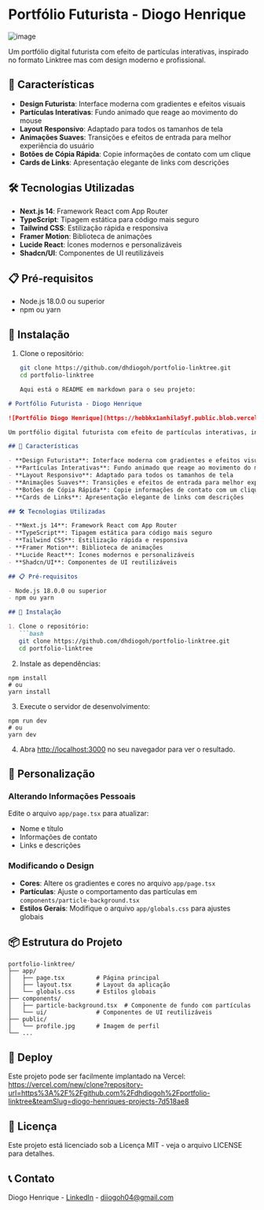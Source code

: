 # Portfólio Futurista - Diogo Henrique

![image](https://github.com/user-attachments/assets/e738519c-639d-482f-8608-9c0ebd9b5903)

Um portfólio digital futurista com efeito de partículas interativas, inspirado no formato Linktree mas com design moderno e profissional.

## 🚀 Características

- **Design Futurista**: Interface moderna com gradientes e efeitos visuais
- **Partículas Interativas**: Fundo animado que reage ao movimento do mouse
- **Layout Responsivo**: Adaptado para todos os tamanhos de tela
- **Animações Suaves**: Transições e efeitos de entrada para melhor experiência do usuário
- **Botões de Cópia Rápida**: Copie informações de contato com um clique
- **Cards de Links**: Apresentação elegante de links com descrições

## 🛠️ Tecnologias Utilizadas

- **Next.js 14**: Framework React com App Router
- **TypeScript**: Tipagem estática para código mais seguro
- **Tailwind CSS**: Estilização rápida e responsiva
- **Framer Motion**: Biblioteca de animações
- **Lucide React**: Ícones modernos e personalizáveis
- **Shadcn/UI**: Componentes de UI reutilizáveis

## 📋 Pré-requisitos

- Node.js 18.0.0 ou superior
- npm ou yarn

## 🔧 Instalação

1. Clone o repositório:
   ```bash
   git clone https://github.com/dhdiogoh/portfolio-linktree.git
   cd portfolio-linktree

   Aqui está o README em markdown para o seu projeto:

```markdown
# Portfólio Futurista - Diogo Henrique

![Portfólio Diogo Henrique](https://hebbkx1anhila5yf.public.blob.vercel-storage.com/eb5717c4-5e5b-40f7-aa99-83b10d6020ff.jfif-XZPYQFOTUQwV7gAIljrQjBPGO0y89k.jpeg)

Um portfólio digital futurista com efeito de partículas interativas, inspirado no formato Linktree mas com design moderno e profissional.

## 🚀 Características

- **Design Futurista**: Interface moderna com gradientes e efeitos visuais
- **Partículas Interativas**: Fundo animado que reage ao movimento do mouse
- **Layout Responsivo**: Adaptado para todos os tamanhos de tela
- **Animações Suaves**: Transições e efeitos de entrada para melhor experiência do usuário
- **Botões de Cópia Rápida**: Copie informações de contato com um clique
- **Cards de Links**: Apresentação elegante de links com descrições

## 🛠️ Tecnologias Utilizadas

- **Next.js 14**: Framework React com App Router
- **TypeScript**: Tipagem estática para código mais seguro
- **Tailwind CSS**: Estilização rápida e responsiva
- **Framer Motion**: Biblioteca de animações
- **Lucide React**: Ícones modernos e personalizáveis
- **Shadcn/UI**: Componentes de UI reutilizáveis

## 📋 Pré-requisitos

- Node.js 18.0.0 ou superior
- npm ou yarn

## 🔧 Instalação

1. Clone o repositório:
   ```bash
   git clone https://github.com/dhdiogoh/portfolio-linktree.git
   cd portfolio-linktree
```

2. Instale as dependências:

```shellscript
npm install
# ou
yarn install
```


3. Execute o servidor de desenvolvimento:

```shellscript
npm run dev
# ou
yarn dev
```


4. Abra [http://localhost:3000](http://localhost:3000) no seu navegador para ver o resultado.


## 📝 Personalização

### Alterando Informações Pessoais

Edite o arquivo `app/page.tsx` para atualizar:

- Nome e título
- Informações de contato
- Links e descrições


### Modificando o Design

- **Cores**: Altere os gradientes e cores no arquivo `app/page.tsx`
- **Partículas**: Ajuste o comportamento das partículas em `components/particle-background.tsx`
- **Estilos Gerais**: Modifique o arquivo `app/globals.css` para ajustes globais


## 📦 Estrutura do Projeto

```plaintext
portfolio-linktree/
├── app/
│   ├── page.tsx         # Página principal
│   ├── layout.tsx       # Layout da aplicação
│   └── globals.css      # Estilos globais
├── components/
│   ├── particle-background.tsx  # Componente de fundo com partículas
│   └── ui/              # Componentes de UI reutilizáveis
├── public/
│   └── profile.jpg      # Imagem de perfil
└── ...
```

## 🚀 Deploy

Este projeto pode ser facilmente implantado na Vercel: https://vercel.com/new/clone?repository-url=https%3A%2F%2Fgithub.com%2Fdhdiogoh%2Fportfolio-linktree&teamSlug=diogo-henriques-projects-7d518ae8

## 📄 Licença

Este projeto está licenciado sob a Licença MIT - veja o arquivo LICENSE para detalhes.

## 📞 Contato

Diogo Henrique - [LinkedIn](https://www.linkedin.com/in/diogo-henrique-538317294) - [diiogoh04@gmail.com](mailto:diiogoh04@gmail.com)
